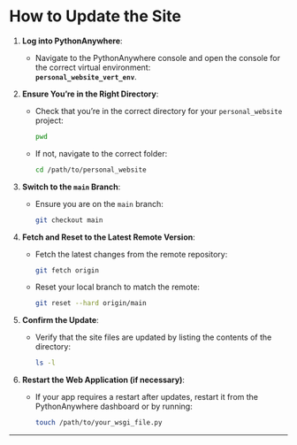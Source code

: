 # How to Update the Site

1. **Log into PythonAnywhere**:

   - Navigate to the PythonAnywhere console and open the console for the correct virtual environment:  
     **`personal_website_vert_env`**.

2. **Ensure You’re in the Right Directory**:

   - Check that you’re in the correct directory for your `personal_website` project:
     ```bash
     pwd
     ```
   - If not, navigate to the correct folder:
     ```bash
     cd /path/to/personal_website
     ```

3. **Switch to the `main` Branch**:

   - Ensure you are on the `main` branch:
     ```bash
     git checkout main
     ```

4. **Fetch and Reset to the Latest Remote Version**:

   - Fetch the latest changes from the remote repository:
     ```bash
     git fetch origin
     ```
   - Reset your local branch to match the remote:
     ```bash
     git reset --hard origin/main
     ```

5. **Confirm the Update**:

   - Verify that the site files are updated by listing the contents of the directory:
     ```bash
     ls -l
     ```

6. **Restart the Web Application (if necessary)**:
   - If your app requires a restart after updates, restart it from the PythonAnywhere dashboard or by running:
     ```bash
     touch /path/to/your_wsgi_file.py
     ```

---
